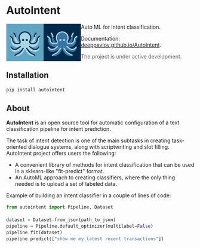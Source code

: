 # AutoIntent

<img align="left" width="100" height="100" src="logo/square-light.svg#gh-light-mode-only">
<img align="left" width="100" height="100" src="logo/square-dark.svg#gh-dark-mode-only">

Auto ML for intent classification.

Documentation: [deeppavlov.github.io/AutoIntent](https://deeppavlov.github.io/AutoIntent/).

> The project is under active development.

## Installation

```bash
pip install autointent
```

## About

**AutoIntent** is an open source tool for automatic configuration of a text classification pipeline for intent prediction.

The task of intent detection is one of the main subtasks in creating task-oriented dialogue systems, along with scriptwriting and slot filling. AutoIntent project offers users the following:

- A convenient library of methods for intent classification that can be used in a sklearn-like "fit-predict" format.
- An AutoML approach to creating classifiers, where the only thing needed is to upload a set of labeled data.

Example of building an intent classifier in a couple of lines of code:

```python
from autointent import Pipeline, Dataset

dataset = Dataset.from_json(path_to_json)
pipeline = Pipeline.default_optimizer(multilabel=False)
pipeline.fit(dataset)
pipeline.predict(["show me my latest recent transactions"])
```
